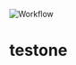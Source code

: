 ![Workflow](https://github.com/shahXrul/testone/actions/workflows/flowone.yml/badge.svg)


# testone
